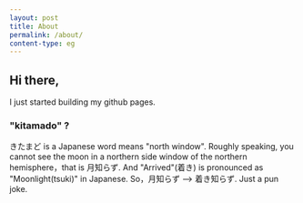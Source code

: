 ```yaml
---
layout: post
title: About
permalink: /about/
content-type: eg
---
```


## Hi there,

I just started building my github pages.


### "kitamado" ?

きたまど is a Japanese word means "north window". Roughly speaking, you cannot see the moon in a northern side window of the northern hemisphere，that is 月知らず. And "Arrived"(着き) is pronounced as "Moonlight(tsuki)" in Japanese. So，月知らず --> 着き知らず. Just a pun joke.
